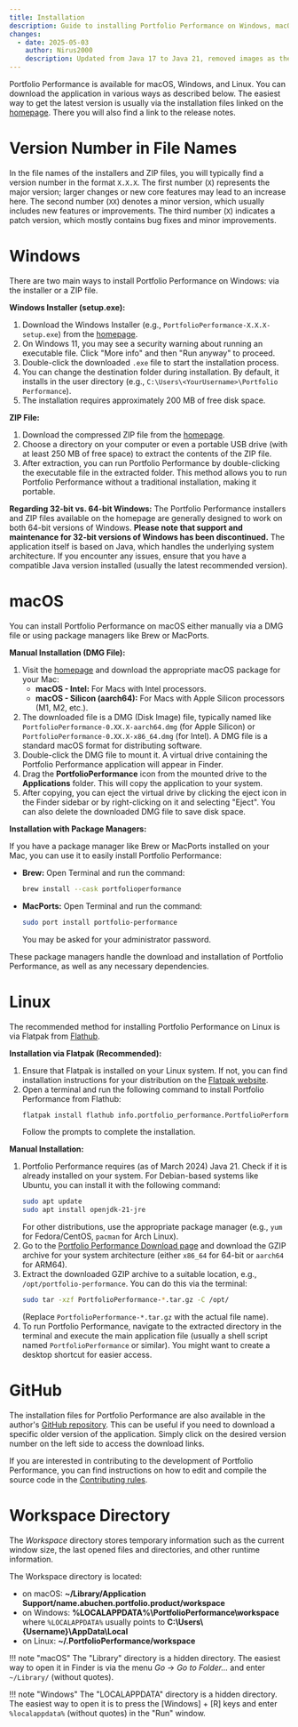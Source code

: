 ```yaml
---
title: Installation
description: Guide to installing Portfolio Performance on Windows, macOS, and Linux – including installation files, package managers, and Flatpak.
changes:
  - date: 2025-05-03
    author: Nirus2000
    description: Updated from Java 17 to Java 21, removed images as they are too complex to maintain and add no value, synchronized the installation process between German and English
---
```


Portfolio Performance is available for macOS, Windows, and Linux. You can download the application in various ways as described below. The easiest way to get the latest version is usually via the installation files linked on the [homepage](https://www.portfolio-performance.info/). There you will also find a link to the release notes.

# Version Number in File Names

In the file names of the installers and ZIP files, you will typically find a version number in the format `X.X.X`. The first number (`X`) represents the major version; larger changes or new core features may lead to an increase here. The second number (`XX`) denotes a minor version, which usually includes new features or improvements. The third number (`X`) indicates a patch version, which mostly contains bug fixes and minor improvements.

# Windows

There are two main ways to install Portfolio Performance on Windows: via the installer or a ZIP file.

**Windows Installer (setup.exe):**

1.  Download the Windows Installer (e.g., `PortfolioPerformance-X.X.X-setup.exe`) from the [homepage](https://www.portfolio-performance.info/).
2.  On Windows 11, you may see a security warning about running an executable file. Click "More info" and then "Run anyway" to proceed.
3.  Double-click the downloaded `.exe` file to start the installation process.
4.  You can change the destination folder during installation. By default, it installs in the user directory (e.g., `C:\Users\<YourUsername>\Portfolio Performance`).
5.  The installation requires approximately 200 MB of free disk space.

**ZIP File:**

1.  Download the compressed ZIP file from the [homepage](https://www.portfolio-performance.info/).
2.  Choose a directory on your computer or even a portable USB drive (with at least 250 MB of free space) to extract the contents of the ZIP file.
3.  After extraction, you can run Portfolio Performance by double-clicking the executable file in the extracted folder. This method allows you to run Portfolio Performance without a traditional installation, making it portable.

**Regarding 32-bit vs. 64-bit Windows:** The Portfolio Performance installers and ZIP files available on the homepage are generally designed to work on both 64-bit versions of Windows. **Please note that support and maintenance for 32-bit versions of Windows has been discontinued.** The application itself is based on Java, which handles the underlying system architecture. If you encounter any issues, ensure that you have a compatible Java version installed (usually the latest recommended version).

# macOS

You can install Portfolio Performance on macOS either manually via a DMG file or using package managers like Brew or MacPorts.

**Manual Installation (DMG File):**

1.  Visit the [homepage](https://www.portfolio-performance.info/) and download the appropriate macOS package for your Mac:
    * **macOS - Intel:** For Macs with Intel processors.
    * **macOS - Silicon (aarch64):** For Macs with Apple Silicon processors (M1, M2, etc.).
2.  The downloaded file is a DMG (Disk Image) file, typically named like `PortfolioPerformance-0.XX.X-aarch64.dmg` (for Apple Silicon) or `PortfolioPerformance-0.XX.X-x86_64.dmg` (for Intel). A DMG file is a standard macOS format for distributing software.
3.  Double-click the DMG file to mount it. A virtual drive containing the Portfolio Performance application will appear in Finder.
4.  Drag the **PortfolioPerformance** icon from the mounted drive to the **Applications** folder. This will copy the application to your system.
5.  After copying, you can eject the virtual drive by clicking the eject icon in the Finder sidebar or by right-clicking on it and selecting "Eject". You can also delete the downloaded DMG file to save disk space.

**Installation with Package Managers:**

If you have a package manager like Brew or MacPorts installed on your Mac, you can use it to easily install Portfolio Performance:

* **Brew:** Open Terminal and run the command:
    ```bash
    brew install --cask portfolioperformance
    ```
* **MacPorts:** Open Terminal and run the command:
    ```bash
    sudo port install portfolio-performance
    ```
    You may be asked for your administrator password.

These package managers handle the download and installation of Portfolio Performance, as well as any necessary dependencies.

# Linux

The recommended method for installing Portfolio Performance on Linux is via Flatpak from [Flathub](https://flathub.org/apps/info.portfolio_performance.PortfolioPerformance).

**Installation via Flatpak (Recommended):**

1.  Ensure that Flatpak is installed on your Linux system. If not, you can find installation instructions for your distribution on the [Flatpak website](https://flatpak.org/setup/).
2.  Open a terminal and run the following command to install Portfolio Performance from Flathub:
    ```bash
    flatpak install flathub info.portfolio_performance.PortfolioPerformance
    ```
    Follow the prompts to complete the installation.

**Manual Installation:**

1.  Portfolio Performance requires (as of March 2024) Java 21. Check if it is already installed on your system. For Debian-based systems like Ubuntu, you can install it with the following command:
    ```bash
    sudo apt update
    sudo apt install openjdk-21-jre
    ```
    For other distributions, use the appropriate package manager (e.g., `yum` for Fedora/CentOS, `pacman` for Arch Linux).
2.  Go to the [Portfolio Performance Download page](https://www.portfolio-performance.info) and download the GZIP archive for your system architecture (either `x86_64` for 64-bit or `aarch64` for ARM64).
3.  Extract the downloaded GZIP archive to a suitable location, e.g., `/opt/portfolio-performance`. You can do this via the terminal:
    ```bash
    sudo tar -xzf PortfolioPerformance-*.tar.gz -C /opt/
    ```
    (Replace `PortfolioPerformance-*.tar.gz` with the actual file name).
4.  To run Portfolio Performance, navigate to the extracted directory in the terminal and execute the main application file (usually a shell script named `PortfolioPerformance` or similar). You might want to create a desktop shortcut for easier access.

# GitHub

The installation files for Portfolio Performance are also available in the author's [GitHub repository](https://github.com/portfolio-performance/portfolio/releases). This can be useful if you need to download a specific older version of the application. Simply click on the desired version number on the left side to access the download links.

If you are interested in contributing to the development of Portfolio Performance, you can find instructions on how to edit and compile the source code in the [Contributing rules](https://github.com/portfolio-performance/portfolio/blob/master/CONTRIBUTING.md#project-setup).

# Workspace Directory

The *Workspace* directory stores temporary information such as the current window size, the last opened files and directories, and other runtime information.

The Workspace directory is located:

* on macOS: **~/Library/Application Support/name.abuchen.portfolio.product/workspace**
* on Windows: **%LOCALAPPDATA%\PortfolioPerformance\workspace** where `%LOCALAPPDATA%` usually points to **C:\Users\\{Username}\AppData\Local**
* on Linux: **~/.PortfolioPerformance/workspace**

!!! note "macOS"
    The "Library" directory is a hidden directory. The easiest way to open it in Finder is via the menu *Go* -> *Go to Folder...* and enter `~/Library/` (without quotes).

!!! note "Windows"
    The "LOCALAPPDATA" directory is a hidden directory. The easiest way to open it is to press the \[Windows] + \[R] keys and enter `%localappdata%` (without quotes) in the "Run" window.
